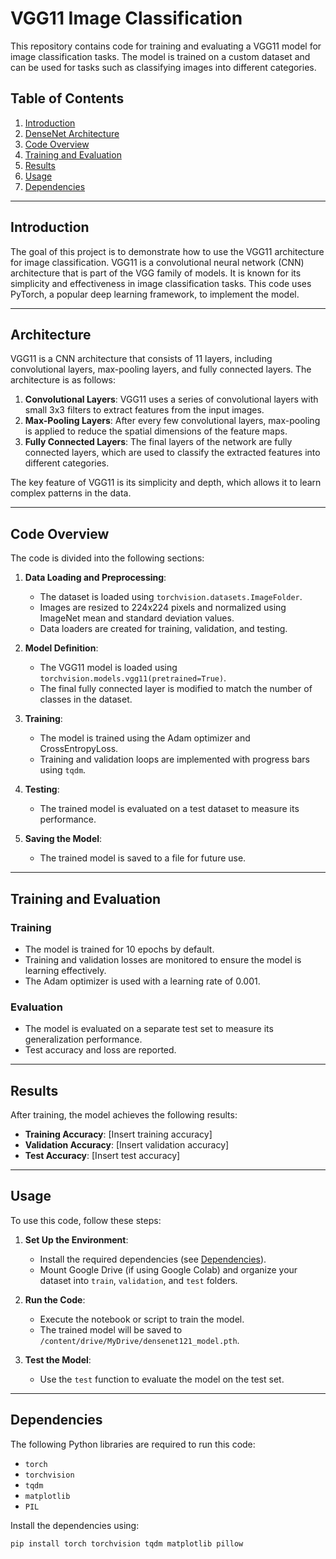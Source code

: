 # VGG11 Image Classification

This repository contains code for training and evaluating a VGG11 model for image classification tasks. The model is trained on a custom dataset and can be used for tasks such as classifying images into different categories.

## Table of Contents
1. [Introduction](#introduction)
2. [DenseNet Architecture](#architecture)
3. [Code Overview](#code-overview)
4. [Training and Evaluation](#training-and-evaluation)
5. [Results](#results)
6. [Usage](#usage)
7. [Dependencies](#dependencies)

---

## Introduction
The goal of this project is to demonstrate how to use the VGG11 architecture for image classification. VGG11 is a convolutional neural network (CNN) architecture that is part of the VGG family of models. It is known for its simplicity and effectiveness in image classification tasks. This code uses PyTorch, a popular deep learning framework, to implement the model.

---

## Architecture
VGG11 is a CNN architecture that consists of 11 layers, including convolutional layers, max-pooling layers, and fully connected layers. The architecture is as follows:

1. **Convolutional Layers**: VGG11 uses a series of convolutional layers with small 3x3 filters to extract features from the input images.
2. **Max-Pooling Layers**: After every few convolutional layers, max-pooling is applied to reduce the spatial dimensions of the feature maps.
3. **Fully Connected Layers**: The final layers of the network are fully connected layers, which are used to classify the extracted features into different categories.

The key feature of VGG11 is its simplicity and depth, which allows it to learn complex patterns in the data.

---

## Code Overview
The code is divided into the following sections:

1. **Data Loading and Preprocessing**:
   - The dataset is loaded using `torchvision.datasets.ImageFolder`.
   - Images are resized to 224x224 pixels and normalized using ImageNet mean and standard deviation values.
   - Data loaders are created for training, validation, and testing.

2. **Model Definition**:
   - The VGG11 model is loaded using `torchvision.models.vgg11(pretrained=True)`.
   - The final fully connected layer is modified to match the number of classes in the dataset.

3. **Training**:
   - The model is trained using the Adam optimizer and CrossEntropyLoss.
   - Training and validation loops are implemented with progress bars using `tqdm`.

4. **Testing**:
   - The trained model is evaluated on a test dataset to measure its performance.

5. **Saving the Model**:
   - The trained model is saved to a file for future use.
---

## Training and Evaluation
### Training
- The model is trained for 10 epochs by default.
- Training and validation losses are monitored to ensure the model is learning effectively.
- The Adam optimizer is used with a learning rate of 0.001.

### Evaluation
- The model is evaluated on a separate test set to measure its generalization performance.
- Test accuracy and loss are reported.

---

## Results
After training, the model achieves the following results:
- **Training Accuracy**: [Insert training accuracy]
- **Validation Accuracy**: [Insert validation accuracy]
- **Test Accuracy**: [Insert test accuracy]

---

## Usage
To use this code, follow these steps:

1. **Set Up the Environment**:
   - Install the required dependencies (see [Dependencies](#dependencies)).
   - Mount Google Drive (if using Google Colab) and organize your dataset into `train`, `validation`, and `test` folders.

2. **Run the Code**:
   - Execute the notebook or script to train the model.
   - The trained model will be saved to `/content/drive/MyDrive/densenet121_model.pth`.

3. **Test the Model**:
   - Use the `test` function to evaluate the model on the test set.

---

## Dependencies
The following Python libraries are required to run this code:
- `torch`
- `torchvision`
- `tqdm`
- `matplotlib`
- `PIL`

Install the dependencies using:
```bash
pip install torch torchvision tqdm matplotlib pillow
